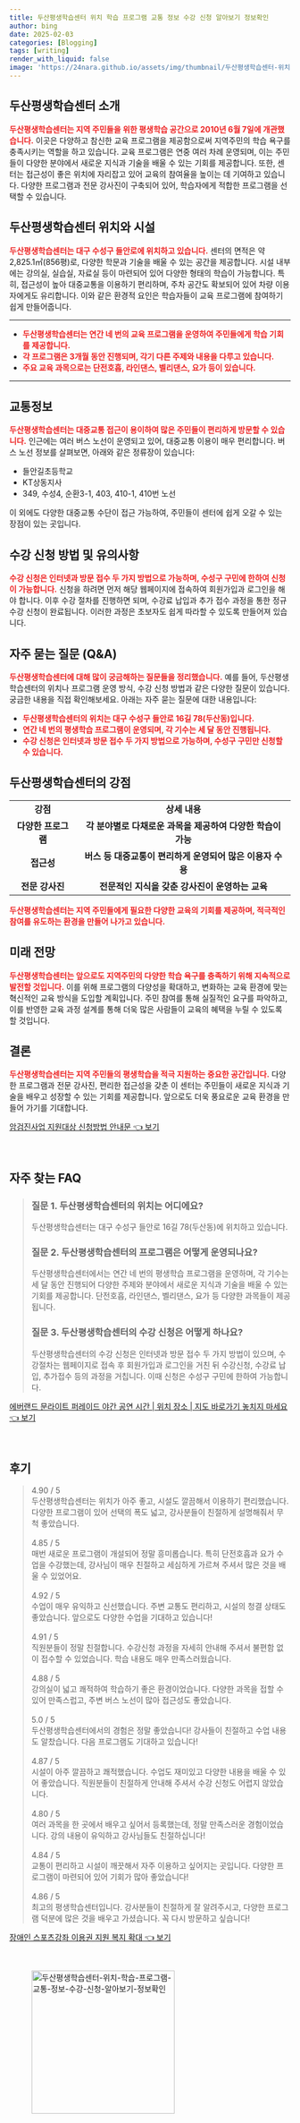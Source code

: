 ```yaml
---
title: 두산평생학습센터 위치 학습 프로그램 교통 정보 수강 신청 알아보기 정보확인
author: bing
date: 2025-02-03
categories: [Blogging]
tags: [writing]
render_with_liquid: false
image: 'https://24nara.github.io/assets/img/thumbnail/두산평생학습센터-위치-학습-프로그램-교통-정보-수강-신청-알아보기-정보확인.webp'
---
```



<h2 id='두산평생학습센터 소개'>두산평생학습센터 소개</h2>

<p><b><span style="color: #ee2323;">두산평생학습센터는 지역 주민들을 위한 평생학습 공간으로 2010년 6월 7일에 개관했습니다.</span></b> 이곳은 다양하고 참신한 교육 프로그램을 제공함으로써 지역주민의 학습 욕구를 충족시키는 역할을 하고 있습니다. 교육 프로그램은 연중 여러 차례 운영되며, 이는 주민들이 다양한 분야에서 새로운 지식과 기술을 배울 수 있는 기회를 제공합니다. 또한, 센터는 접근성이 좋은 위치에 자리잡고 있어 교육의 참여율을 높이는 데 기여하고 있습니다. 다양한 프로그램과 전문 강사진이 구축되어 있어, 학습자에게 적합한 프로그램을 선택할 수 있습니다.</p>

<h2 id='두산평생학습센터 위치와 시설'>두산평생학습센터 위치와 시설</h2>

<p><b><span style="color: #ee2323;">두산평생학습센터는 대구 수성구 들안로에 위치하고 있습니다.</span></b> 센터의 면적은 약 2,825.1㎡(856평)로, 다양한 학문과 기술을 배울 수 있는 공간을 제공합니다. 시설 내부에는 강의실, 실습실, 자료실 등이 마련되어 있어 다양한 형태의 학습이 가능합니다. 특히, 접근성이 높아 대중교통을 이용하기 편리하며, 주차 공간도 확보되어 있어 차량 이용자에게도 유리합니다. 이와 같은 환경적 요인은 학습자들이 교육 프로그램에 참여하기 쉽게 만들어줍니다.</p>

<hr />

<ul>
    <li><b><span style="color: #ee2323;">두산평생학습센터는 연간 네 번의 교육 프로그램을 운영하여 주민들에게 학습 기회를 제공합니다.</span></b></li>
    <li><b><span style="color: #ee2323;">각 프로그램은 3개월 동안 진행되며, 각기 다른 주제와 내용을 다루고 있습니다.</span></b></li>
    <li><b><span style="color: #ee2323;">주요 교육 과목으로는 단전호흡, 라인댄스, 벨리댄스, 요가 등이 있습니다.</span></b></li>
</ul>

<hr />

<h2 id='교통정보'>교통정보</h2>

<p><b><span style="color: #ee2323;">두산평생학습센터는 대중교통 접근이 용이하여 많은 주민들이 편리하게 방문할 수 있습니다.</span></b> 인근에는 여러 버스 노선이 운영되고 있어, 대중교통 이용이 매우 편리합니다. 버스 노선 정보를 살펴보면, 아래와 같은 정류장이 있습니다:</p>

<ul>
    <li>들안길초등학교</li>
    <li>KT상동지사</li>
    <li>349, 수성4, 순환3-1, 403, 410-1, 410번 노선</li>
</ul>

<p>이 외에도 다양한 대중교통 수단이 접근 가능하여, 주민들이 센터에 쉽게 오갈 수 있는 장점이 있는 곳입니다.</p>

<h2 id='수강 신청 방법 및 유의사항'>수강 신청 방법 및 유의사항</h2>

<p><b><span style="color: #ee2323;">수강 신청은 인터넷과 방문 접수 두 가지 방법으로 가능하며, 수성구 구민에 한하여 신청이 가능합니다.</span></b> 신청을 하려면 먼저 해당 웹페이지에 접속하여 회원가입과 로그인을 해야 합니다. 이후 수강 절차를 진행하면 되며, 수강료 납입과 추가 접수 과정을 통한 정규 수강 신청이 완료됩니다. 이러한 과정은 초보자도 쉽게 따라할 수 있도록 만들어져 있습니다.</p>

<h2 id='자주 묻는 질문 (Q&A)'>자주 묻는 질문 (Q&A)</h2>

<p><b><span style="color: #ee2323;">두산평생학습센터에 대해 많이 궁금해하는 질문들을 정리했습니다.</span></b> 예를 들어, 두산평생학습센터의 위치나 프로그램 운영 방식, 수강 신청 방법과 같은 다양한 질문이 있습니다. 궁금한 내용을 직접 확인해보세요. 아래는 자주 묻는 질문에 대한 내용입니다:</p>

<ul>
    <li><b><span style="color: #ee2323;">두산평생학습센터의 위치는 대구 수성구 들안로 16길 78(두산동)입니다.</span></b></li>
    <li><b><span style="color: #ee2323;">연간 네 번의 평생학습 프로그램이 운영되며, 각 기수는 세 달 동안 진행됩니다.</span></b></li>
    <li><b><span style="color: #ee2323;">수강 신청은 인터넷과 방문 접수 두 가지 방법으로 가능하며, 수성구 구민만 신청할 수 있습니다.</span></b></li>
</ul>

<h2 id='두산평생학습센터의 강점'>두산평생학습센터의 강점</h2>

<table>
    <tr>
        <td style="text-align: center; height: 17px;"><b>강점</b></td>
        <td style="text-align: center; height: 17px;"><b>상세 내용</b></td>
    </tr>
    <tr>
        <td style="text-align: center; height: 17px;"><b>다양한 프로그램</b></td>
        <td style="text-align: center; height: 17px;"><b>각 분야별로 다채로운 과목을 제공하여 다양한 학습이 가능</b></td>
    </tr>
    <tr>
        <td style="text-align: center; height: 17px;"><b>접근성</b></td>
        <td style="text-align: center; height: 17px;"><b>버스 등 대중교통이 편리하게 운영되어 많은 이용자 수용</b></td>
    </tr>
    <tr>
        <td style="text-align: center; height: 17px;"><b>전문 강사진</b></td>
        <td style="text-align: center; height: 17px;"><b>전문적인 지식을 갖춘 강사진이 운영하는 교육</b></td>
    </tr>
</table>

<p><b><span style="color: #ee2323;">두산평생학습센터는 지역 주민들에게 필요한 다양한 교육의 기회를 제공하며, 적극적인 참여를 유도하는 환경을 만들어 나가고 있습니다.</span></b></p>

<h2 id='미래 전망'>미래 전망</h2>

<p><b><span style="color: #ee2323;">두산평생학습센터는 앞으로도 지역주민의 다양한 학습 욕구를 충족하기 위해 지속적으로 발전할 것입니다.</span></b> 이를 위해 프로그램의 다양성을 확대하고, 변화하는 교육 환경에 맞는 혁신적인 교육 방식을 도입할 계획입니다. 주민 참여를 통해 실질적인 요구를 파악하고, 이를 반영한 교육 과정 설계를 통해 더욱 많은 사람들이 교육의 혜택을 누릴 수 있도록 할 것입니다.</p>

<h2 id='결론'>결론</h2>

<p><b><span style="color: #ee2323;">두산평생학습센터는 지역 주민들의 평생학습을 적극 지원하는 중요한 공간입니다.</span></b> 다양한 프로그램과 전문 강사진, 편리한 접근성을 갖춘 이 센터는 주민들이 새로운 지식과 기술을 배우고 성장할 수 있는 기회를 제공합니다. 앞으로도 더욱 풍요로운 교육 환경을 만들어 가기를 기대합니다.</p>


<p><a class="click-button" title="암검진사업 지원대상 신청방법 안내문" href="https://24nara.github.io/posts/%EC%95%94%EA%B2%80%EC%A7%84%EC%82%AC%EC%97%85-%EC%A7%80%EC%9B%90%EB%8C%80%EC%83%81-%EC%8B%A0%EC%B2%AD%EB%B0%A9%EB%B2%95-%EC%95%88%EB%82%B4%EB%AC%B8/" rel="dofollow">암검진사업 지원대상 신청방법 안내문 👈 보기</a></p><br>
<h2 id='자주_찾는_FAQ'>자주 찾는 FAQ</h2>
<div itemscope="" itemtype="https://schema.org/FAQPage"> 
<blockquote> 
<div itemscope="" itemprop="mainEntity" itemtype="https://schema.org/Question"> 
<h3 itemprop="name">질문 1. 두산평생학습센터의 위치는 어디에요?</h3> 
<div itemscope="" itemprop="acceptedAnswer" itemtype="https://schema.org/Answer"> 
<span itemprop="text"> 
<p>두산평생학습센터는 대구 수성구 들안로 16길 78(두산동)에 위치하고 있습니다.</p> 
</span> 
</div> 
</div> 
<div itemscope="" itemprop="mainEntity" itemtype="https://schema.org/Question"> 
<h3 itemprop="name">질문 2. 두산평생학습센터의 프로그램은 어떻게 운영되나요?</h3> 
<div itemscope="" itemprop="acceptedAnswer" itemtype="https://schema.org/Answer"> 
<span itemprop="text"> 
<p>두산평생학습센터에서는 연간 네 번의 평생학습 프로그램을 운영하며, 각 기수는 세 달 동안 진행되어 다양한 주제와 분야에서 새로운 지식과 기술을 배울 수 있는 기회를 제공합니다. 단전호흡, 라인댄스, 벨리댄스, 요가 등 다양한 과목들이 제공됩니다.</p> 
</span> 
</div> 
</div> 
<div itemscope="" itemprop="mainEntity" itemtype="https://schema.org/Question"> 
<h3 itemprop="name">질문 3. 두산평생학습센터의 수강 신청은 어떻게 하나요?</h3> 
<div itemscope="" itemprop="acceptedAnswer" itemtype="https://schema.org/Answer"> 
<span itemprop="text"> 
<p>두산평생학습센터의 수강 신청은 인터넷과 방문 접수 두 가지 방법이 있으며, 수강절차는 웹페이지로 접속 후 회원가입과 로그인을 거친 뒤 수강신청, 수강료 납입, 추가접수 등의 과정을 거칩니다. 이때 신청은 수성구 구민에 한하여 가능합니다.</p>
</span> 
</div> 
</div> 
</blockquote> 
</div>
<p><a class="click-button" title="에버랜드 문라이트 퍼레이드 야간 공연 시간 | 위치 장소 | 지도 바로가기 놓치지 마세요" href="https://24nara.github.io/posts/%EC%97%90%EB%B2%84%EB%9E%9C%EB%93%9C-%EB%AC%B8%EB%9D%BC%EC%9D%B4%ED%8A%B8-%ED%8D%BC%EB%A0%88%EC%9D%B4%EB%93%9C-%EC%95%BC%EA%B0%84-%EA%B3%B5%EC%97%B0-%EC%8B%9C%EA%B0%84-%EC%9C%84%EC%B9%98-%EC%9E%A5%EC%86%8C-%EC%A7%80%EB%8F%84-%EB%B0%94%EB%A1%9C%EA%B0%80%EA%B8%B0-%EB%86%93%EC%B9%98%EC%A7%80-%EB%A7%88%EC%84%B8%EC%9A%94/" rel="dofollow">에버랜드 문라이트 퍼레이드 야간 공연 시간 | 위치 장소 | 지도 바로가기 놓치지 마세요 👈 보기</a></p><br>
<h2 id='후기'>후기</h2>
<div itemscope itemtype="https://schema.org/Product">
  <blockquote>
  <div itemprop="review" itemscope itemtype="https://schema.org/Review">
      <div itemprop="reviewRating" itemscope itemtype="https://schema.org/Rating"> <span itemprop="ratingValue">4.90</span> / <span itemprop="bestRating">5</span> </div>
      <span itemprop="reviewBody">두산평생학습센터는 위치가 아주 좋고, 시설도 깔끔해서 이용하기 편리했습니다. 다양한 프로그램이 있어 선택의 폭도 넓고, 강사분들이 친절하게 설명해줘서 무척 좋았습니다.</span>
  </div>
  <br>
  <div itemprop="review" itemscope itemtype="https://schema.org/Review">
      <div itemprop="reviewRating" itemscope itemtype="https://schema.org/Rating"> <span itemprop="ratingValue">4.85</span> / <span itemprop="bestRating">5</span> </div>
      <span itemprop="reviewBody">매번 새로운 프로그램이 개설되어 정말 흥미롭습니다. 특히 단전호흡과 요가 수업을 수강했는데, 강사님이 매우 친절하고 세심하게 가르쳐 주셔서 많은 것을 배울 수 있었어요.</span>
  </div>
  <br>
  <div itemprop="review" itemscope itemtype="https://schema.org/Review">
      <div itemprop="reviewRating" itemscope itemtype="https://schema.org/Rating"> <span itemprop="ratingValue">4.92</span> / <span itemprop="bestRating">5</span> </div>
      <span itemprop="reviewBody">수업이 매우 유익하고 신선했습니다. 주변 교통도 편리하고, 시설의 청결 상태도 좋았습니다. 앞으로도 다양한 수업을 기대하고 있습니다!</span>
  </div>
  <br>
  <div itemprop="review" itemscope itemtype="https://schema.org/Review">
      <div itemprop="reviewRating" itemscope itemtype="https://schema.org/Rating"> <span itemprop="ratingValue">4.91</span> / <span itemprop="bestRating">5</span> </div>
      <span itemprop="reviewBody">직원분들이 정말 친절합니다. 수강신청 과정을 자세히 안내해 주셔서 불편함 없이 접수할 수 있었습니다. 학습 내용도 매우 만족스러웠습니다.</span>
  </div>
  <br>
  <div itemprop="review" itemscope itemtype="https://schema.org/Review">
      <div itemprop="reviewRating" itemscope itemtype="https://schema.org/Rating"> <span itemprop="ratingValue">4.88</span> / <span itemprop="bestRating">5</span> </div>
      <span itemprop="reviewBody">강의실이 넓고 쾌적하여 학습하기 좋은 환경이었습니다. 다양한 과목을 접할 수 있어 만족스럽고, 주변 버스 노선이 많아 접근성도 좋았습니다.</span>
  </div>
  <br>
  <div itemprop="review" itemscope itemtype="https://schema.org/Review">
      <div itemprop="reviewRating" itemscope itemtype="https://schema.org/Rating"> <span itemprop="ratingValue">5.0</span> / <span itemprop="bestRating">5</span> </div>
      <span itemprop="reviewBody">두산평생학습센터에서의 경험은 정말 좋았습니다! 강사들이 친절하고 수업 내용도 알찼습니다. 다음 프로그램도 기대하고 있습니다!</span>
  </div>
  <br>
  <div itemprop="review" itemscope itemtype="https://schema.org/Review">
      <div itemprop="reviewRating" itemscope itemtype="https://schema.org/Rating"> <span itemprop="ratingValue">4.87</span> / <span itemprop="bestRating">5</span> </div>
      <span itemprop="reviewBody">시설이 아주 깔끔하고 쾌적했습니다. 수업도 재미있고 다양한 내용을 배울 수 있어 좋았습니다. 직원분들이 친절하게 안내해 주셔서 수강 신청도 어렵지 않았습니다.</span>
  </div>
  <br>
  <div itemprop="review" itemscope itemtype="https://schema.org/Review">
      <div itemprop="reviewRating" itemscope itemtype="https://schema.org/Rating"> <span itemprop="ratingValue">4.80</span> / <span itemprop="bestRating">5</span> </div>
      <span itemprop="reviewBody">여러 과목을 한 곳에서 배우고 싶어서 등록했는데, 정말 만족스러운 경험이었습니다. 강의 내용이 유익하고 강사님들도 친절하십니다!</span>
  </div>
  <br>
  <div itemprop="review" itemscope itemtype="https://schema.org/Review">
      <div itemprop="reviewRating" itemscope itemtype="https://schema.org/Rating"> <span itemprop="ratingValue">4.84</span> / <span itemprop="bestRating">5</span> </div>
      <span itemprop="reviewBody">교통이 편리하고 시설이 깨끗해서 자주 이용하고 싶어지는 곳입니다. 다양한 프로그램이 마련되어 있어 기회가 많아 좋았습니다!</span>
  </div>
  <br>
  <div itemprop="review" itemscope itemtype="https://schema.org/Review">
      <div itemprop="reviewRating" itemscope itemtype="https://schema.org/Rating"> <span itemprop="ratingValue">4.86</span> / <span itemprop="bestRating">5</span> </div>
      <span itemprop="reviewBody">최고의 평생학습센터입니다. 강사분들이 친절하게 잘 알려주시고, 다양한 프로그램 덕분에 많은 것을 배우고 가셨습니다. 꼭 다시 방문하고 싶습니다!</span>
  </div>
  </blockquote>
</div>
<p><a class="click-button" title="장애인 스포츠강좌 이용권 지원 복지 확대" href="https://24nara.github.io/posts/%EC%9E%A5%EC%95%A0%EC%9D%B8-%EC%8A%A4%ED%8F%AC%EC%B8%A0%EA%B0%95%EC%A2%8C-%EC%9D%B4%EC%9A%A9%EA%B6%8C-%EC%A7%80%EC%9B%90-%EB%B3%B5%EC%A7%80-%ED%99%95%EB%8C%80/" rel="dofollow">장애인 스포츠강좌 이용권 지원 복지 확대 👈 보기</a></p><br>
<figure class="image"><img src="https://24nara.github.io/assets/img/thumbnail/두산평생학습센터-위치-학습-프로그램-교통-정보-수강-신청-알아보기-정보확인.webp" alt="두산평생학습센터-위치-학습-프로그램-교통-정보-수강-신청-알아보기-정보확인" width="256" height="256"></figure>